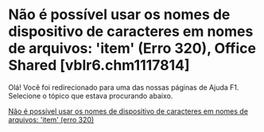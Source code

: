 
# Não é possível usar os nomes de dispositivo de caracteres em nomes de arquivos: 'item' (Erro 320), Office Shared [vblr6.chm1117814]

Olá! Você foi redirecionado para uma das nossas páginas de Ajuda F1. Selecione o tópico que estava procurando abaixo.

[Não é possível usar os nomes de dispositivo de caracteres em nomes de arquivos: 'item' (erro 320)](http://msdn.microsoft.com/library/36abde7f-3ede-9b13-acfc-606def985523%28Office.15%29.aspx)
